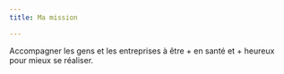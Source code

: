 ```yaml
---
title: Ma mission

---
```

Accompagner les gens et les entreprises à être + en santé et + heureux pour mieux se réaliser.
